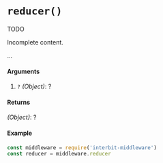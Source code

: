 # `reducer()`

<div class="tips danger">
  <p><span></span>TODO</p>
  <p>Incomplete content.</p>
</div>

...


#### Arguments

1. `?` *(Object)*: ?

#### Returns

*(Object)*: ?

#### Example

```js
const middleware = require('interbit-middleware')
const reducer = middleware.reducer
```

